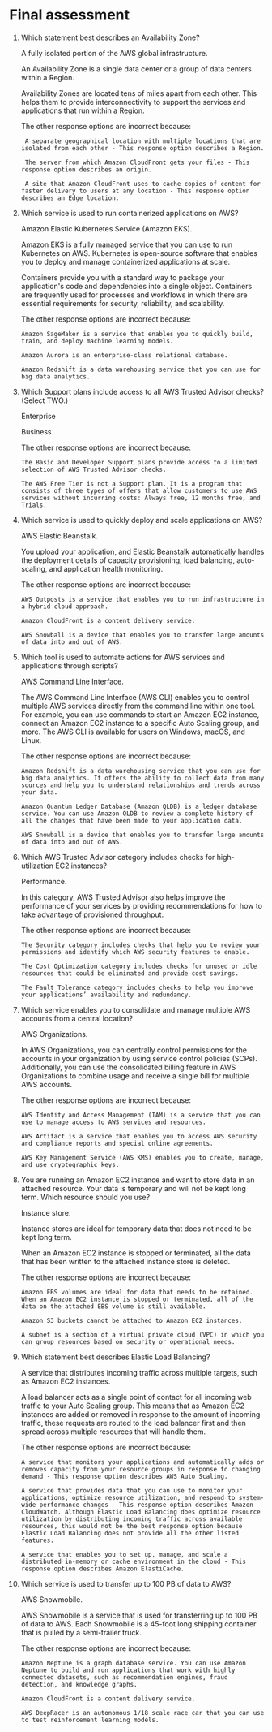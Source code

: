 # Final assessment

1.  Which statement best describes an Availability Zone?

    A fully isolated portion of the AWS global infrastructure.

    An Availability Zone is a single data center or a group of data centers within a Region.

    Availability Zones are located tens of miles apart from each other. This helps them to provide interconnectivity to support the services and applications that run within a Region.

    The other response options are incorrect because:

         A separate geographical location with multiple locations that are isolated from each other - This response option describes a Region.

         The server from which Amazon CloudFront gets your files - This response option describes an origin.

         A site that Amazon CloudFront uses to cache copies of content for faster delivery to users at any location - This response option describes an Edge location.

2.  Which service is used to run containerized applications on AWS?

    Amazon Elastic Kubernetes Service (Amazon EKS).

    Amazon EKS is a fully managed service that you can use to run Kubernetes on AWS. Kubernetes is open-source software that enables you to deploy and manage containerized applications at scale.

    Containers provide you with a standard way to package your application's code and dependencies into a single object. Containers are frequently used for processes and workflows in which there are essential requirements for security, reliability, and scalability.

    The other response options are incorrect because:

        Amazon SageMaker is a service that enables you to quickly build, train, and deploy machine learning models.

        Amazon Aurora is an enterprise-class relational database.

        Amazon Redshift is a data warehousing service that you can use for big data analytics.

3.  Which Support plans include access to all AWS Trusted Advisor checks? (Select TWO.)

    Enterprise

    Business

    The other response options are incorrect because:

        The Basic and Developer Support plans provide access to a limited selection of AWS Trusted Advisor checks.

        The AWS Free Tier is not a Support plan. It is a program that consists of three types of offers that allow customers to use AWS services without incurring costs: Always free, 12 months free, and Trials.

4.  Which service is used to quickly deploy and scale applications on AWS?

    AWS Elastic Beanstalk.

    You upload your application, and Elastic Beanstalk automatically handles the deployment details of capacity provisioning, load balancing, auto-scaling, and application health monitoring.

    The other response options are incorrect because:

        AWS Outposts is a service that enables you to run infrastructure in a hybrid cloud approach.

        Amazon CloudFront is a content delivery service.

        AWS Snowball is a device that enables you to transfer large amounts of data into and out of AWS.

5.  Which tool is used to automate actions for AWS services and applications through scripts?

    AWS Command Line Interface.

    The AWS Command Line Interface (AWS CLI) enables you to control multiple AWS services directly from the command line within one tool. For example, you can use commands to start an Amazon EC2 instance, connect an Amazon EC2 instance to a specific Auto Scaling group, and more. The AWS CLI is available for users on Windows, macOS, and Linux.

    The other response options are incorrect because:

        Amazon Redshift is a data warehousing service that you can use for big data analytics. It offers the ability to collect data from many sources and help you to understand relationships and trends across your data.

        Amazon Quantum Ledger Database (Amazon QLDB) is a ledger database service. You can use Amazon QLDB to review a complete history of all the changes that have been made to your application data.

        AWS Snowball is a device that enables you to transfer large amounts of data into and out of AWS.

6.  Which AWS Trusted Advisor category includes checks for high-utilization EC2 instances?

    Performance.

    In this category, AWS Trusted Advisor also helps improve the performance of your services by providing recommendations for how to take advantage of provisioned throughput.

    The other response options are incorrect because:

        The Security category includes checks that help you to review your permissions and identify which AWS security features to enable.

        The Cost Optimization category includes checks for unused or idle resources that could be eliminated and provide cost savings.

        The Fault Tolerance category includes checks to help you improve your applications’ availability and redundancy.

7.  Which service enables you to consolidate and manage multiple AWS accounts from a central location?

    AWS Organizations.

    In AWS Organizations, you can centrally control permissions for the accounts in your organization by using service control policies (SCPs). Additionally, you can use the consolidated billing feature in AWS Organizations to combine usage and receive a single bill for multiple AWS accounts.

    The other response options are incorrect because:

        AWS Identity and Access Management (IAM) is a service that you can use to manage access to AWS services and resources.

        AWS Artifact is a service that enables you to access AWS security and compliance reports and special online agreements.

        AWS Key Management Service (AWS KMS) enables you to create, manage, and use cryptographic keys.

8.  You are running an Amazon EC2 instance and want to store data in an attached resource. Your data is temporary and will not be kept long term. Which resource should you use?

    Instance store.

    Instance stores are ideal for temporary data that does not need to be kept long term.

    When an Amazon EC2 instance is stopped or terminated, all the data that has been written to the attached instance store is deleted.

    The other response options are incorrect because:

        Amazon EBS volumes are ideal for data that needs to be retained. When an Amazon EC2 instance is stopped or terminated, all of the data on the attached EBS volume is still available.

        Amazon S3 buckets cannot be attached to Amazon EC2 instances.

        A subnet is a section of a virtual private cloud (VPC) in which you can group resources based on security or operational needs.

9.  Which statement best describes Elastic Load Balancing?

    A service that distributes incoming traffic across multiple targets, such as Amazon EC2 instances.

    A load balancer acts as a single point of contact for all incoming web traffic to your Auto Scaling group. This means that as Amazon EC2 instances are added or removed in response to the amount of incoming traffic, these requests are routed to the load balancer first and then spread across multiple resources that will handle them.

    The other response options are incorrect because:

        A service that monitors your applications and automatically adds or removes capacity from your resource groups in response to changing demand - This response option describes AWS Auto Scaling.

        A service that provides data that you can use to monitor your applications, optimize resource utilization, and respond to system-wide performance changes - This response option describes Amazon CloudWatch. Although Elastic Load Balancing does optimize resource utilization by distributing incoming traffic across available resources, this would not be the best response option because Elastic Load Balancing does not provide all the other listed features.

        A service that enables you to set up, manage, and scale a distributed in-memory or cache environment in the cloud - This response option describes Amazon ElastiCache.

10. Which service is used to transfer up to 100 PB of data to AWS?

    AWS Snowmobile.

    AWS Snowmobile is a service that is used for transferring up to 100 PB of data to AWS. Each Snowmobile is a 45-foot long shipping container that is pulled by a semi-trailer truck.

    The other response options are incorrect because:

        Amazon Neptune is a graph database service. You can use Amazon Neptune to build and run applications that work with highly connected datasets, such as recommendation engines, fraud detection, and knowledge graphs.

        Amazon CloudFront is a content delivery service.

        AWS DeepRacer is an autonomous 1/18 scale race car that you can use to test reinforcement learning models.
